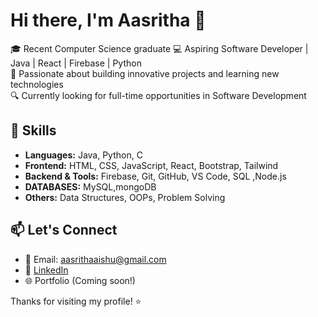 # Hi there, I'm Aasritha 👋

🎓 Recent Computer Science graduate 
💻 Aspiring Software Developer | Java | React | Firebase | Python  
🚀 Passionate about building innovative projects and learning new technologies  
🔍 Currently looking for full-time opportunities in Software Development

## 💼 Skills
- **Languages:** Java, Python, C
- **Frontend:** HTML, CSS, JavaScript, React, Bootstrap, Tailwind
- **Backend & Tools:** Firebase, Git, GitHub, VS Code, SQL ,Node.js
- **DATABASES:** MySQL,mongoDB
- **Others:** Data Structures, OOPs, Problem Solving

## 📫 Let's Connect
- 📧 Email: aasrithaaishu@gmail.com  
- 💼 [LinkedIn](https://www.linkedin.com/in/kaluvala-aasritha)  
- 🌐 Portfolio (Coming soon!)

Thanks for visiting my profile! ⭐

